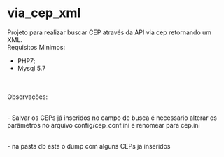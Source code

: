 # via_cep_xml
Projeto para realizar buscar CEP através da API via cep retornando um XML.
<br>
Requisitos Minimos:<br>
- PHP7;<br>
- Mysql 5.7 <br>

<br><br>Observações:

<br> - Salvar os CEPs já inseridos no campo de busca é necessario alterar os parâmetros no arquivo config/cep_conf.ini e renomear para cep.ini

<br> - na pasta db esta o dump com alguns CEPs ja inseridos

